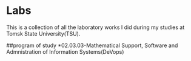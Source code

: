 # Labs
This is a collection of all the laboratory works I did during my studies at Tomsk State University(TSU).

##program of study
*02.03.03-Mathematical Support, Software and Admnistration of Information Systems(DeVops)
